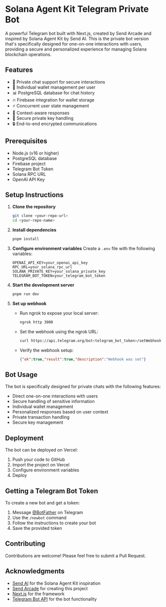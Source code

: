 # Solana Agent Kit Telegram Private Bot

A powerful Telegram bot built with Next.js, created by Send Arcade and inspired by Solana Agent Kit by Send AI. This is the private bot version that's specifically designed for one-on-one interactions with users, providing a secure and personalized experience for managing Solana blockchain operations.

## Features

- 🤖 Private chat support for secure interactions
- 💼 Individual wallet management per user
- 📊 PostgreSQL database for chat history
- 🔥 Firebase integration for wallet storage
- ⚡ Concurrent user state management
- 🎯 Context-aware responses
- 🔐 Secure private key handling
- 🔒 End-to-end encrypted communications

## Prerequisites

- Node.js (v16 or higher)
- PostgreSQL database
- Firebase project
- Telegram Bot Token
- Solana RPC URL
- OpenAI API Key

## Setup Instructions

1. **Clone the repository**
   ```bash
   git clone <your-repo-url>
   cd <your-repo-name>
   ```

2. **Install dependencies**
   ```bash
   pnpm install
   ```

3. **Configure environment variables**
   Create a `.env` file with the following variables:
   ```
   OPENAI_API_KEY=your_openai_api_key
   RPC_URL=your_solana_rpc_url
   SOLANA_PRIVATE_KEY=your_solana_private_key
   TELEGRAM_BOT_TOKEN=your_telegram_bot_token
   ```

4. **Start the development server**
   ```bash
   pnpm run dev
   ```

5. **Set up webhook**
   - Run ngrok to expose your local server:
     ```bash
     ngrok http 3000
     ```
   - Set the webhook using the ngrok URL:
     ```bash
     curl https://api.telegram.org/bot<telegram_bot_token>/setWebhook?url=https://<your-ngrok-url>/api/bot
     ```
   - Verify the webhook setup:
     ```json
     {"ok":true,"result":true,"description":"Webhook was set"}
     ```

## Bot Usage

The bot is specifically designed for private chats with the following features:

- Direct one-on-one interactions with users
- Secure handling of sensitive information
- Individual wallet management
- Personalized responses based on user context
- Private transaction handling
- Secure key management

## Deployment

The bot can be deployed on Vercel:

1. Push your code to GitHub
2. Import the project on Vercel
3. Configure environment variables
4. Deploy

## Getting a Telegram Bot Token

To create a new bot and get a token:
1. Message [@BotFather](https://t.me/botfather) on Telegram
2. Use the `/newbot` command
3. Follow the instructions to create your bot
4. Save the provided token

## Contributing

Contributions are welcome! Please feel free to submit a Pull Request.

## Acknowledgments

- [Send AI](https://sendai.fun) for the Solana Agent Kit inspiration
- [Send Arcade](https://sendarcade.fun) for creating this project
- [Next.js](https://nextjs.org) for the framework
- [Telegram Bot API](https://core.telegram.org/bots/api) for the bot functionality
